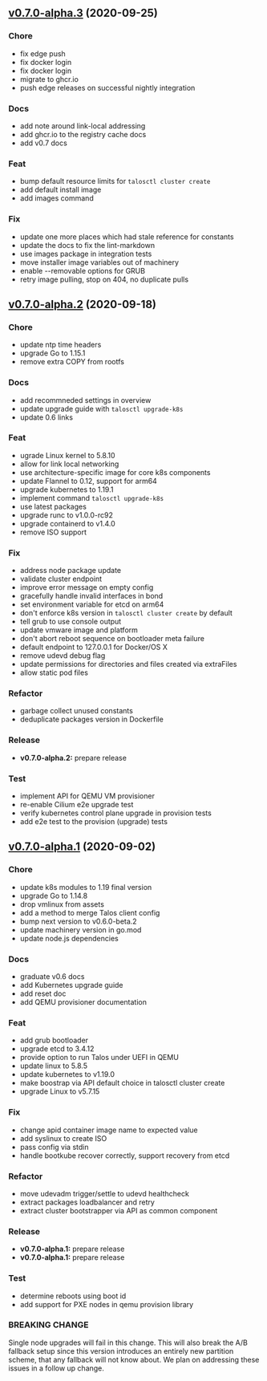 
<a name="v0.7.0-alpha.3"></a>
## [v0.7.0-alpha.3](https://github.com/talos-systems/talos/compare/v0.7.0-alpha.2...v0.7.0-alpha.3) (2020-09-25)

### Chore

* fix edge push
* fix docker login
* fix docker login
* migrate to ghcr.io
* push edge releases on successful nightly integration

### Docs

* add note around link-local addressing
* add ghcr.io to the registry cache docs
* add v0.7 docs

### Feat

* bump default resource limits for `talosctl cluster create`
* add default install image
* add images command

### Fix

* update one more places which had stale reference for constants
* update the docs to fix the lint-markdown
* use images package in integration tests
* move installer image variables out of machinery
* enable --removable options for GRUB
* retry image pulling, stop on 404, no duplicate pulls


<a name="v0.7.0-alpha.2"></a>
## [v0.7.0-alpha.2](https://github.com/talos-systems/talos/compare/v0.7.0-alpha.1...v0.7.0-alpha.2) (2020-09-18)

### Chore

* update ntp time headers
* upgrade Go to 1.15.1
* remove extra COPY from rootfs

### Docs

* add recommneded settings in overview
* update upgrade guide with `talosctl upgrade-k8s`
* update 0.6 links

### Feat

* ugrade Linux kernel to 5.8.10
* allow for link local networking
* use architecture-specific image for core k8s components
* update Flannel to 0.12, support for arm64
* upgrade kubernetes to 1.19.1
* implement command `talosctl upgrade-k8s`
* use latest packages
* upgrade runc to v1.0.0-rc92
* upgrade containerd to v1.4.0
* remove ISO support

### Fix

* address node package update
* validate cluster endpoint
* improve error message on empty config
* gracefully handle invalid interfaces in bond
* set environment variable for etcd on arm64
* don't enforce k8s version in `talosctl cluster create` by default
* tell grub to use console output
* update vmware image and platform
* don't abort reboot sequence on bootloader meta failure
* default endpoint to 127.0.0.1 for Docker/OS X
* remove udevd debug flag
* update permissions for directories and files created via extraFiles
* allow static pod files

### Refactor

* garbage collect unused constants
* deduplicate packages version in Dockerfile

### Release

* **v0.7.0-alpha.2:** prepare release

### Test

* implement API for QEMU VM provisioner
* re-enable Cilium e2e upgrade test
* verify kubernetes control plane upgrade in provision tests
* add e2e test to the provision (upgrade) tests


<a name="v0.7.0-alpha.1"></a>
## [v0.7.0-alpha.1](https://github.com/talos-systems/talos/compare/v0.7.0-alpha.0...v0.7.0-alpha.1) (2020-09-02)

### Chore

* update k8s modules to 1.19 final version
* upgrade Go to 1.14.8
* drop vmlinux from assets
* add a method to merge Talos client config
* bump next version to v0.6.0-beta.2
* update machinery version in go.mod
* update node.js dependencies

### Docs

* graduate v0.6 docs
* add Kubernetes upgrade guide
* add reset doc
* add QEMU provisioner documentation

### Feat

* add grub bootloader
* upgrade etcd to 3.4.12
* provide option to run Talos under UEFI in QEMU
* update linux to 5.8.5
* update kubernetes to v1.19.0
* make boostrap via API default choice in talosctl cluster create
* upgrade Linux to v5.7.15

### Fix

* change apid container image name to expected value
* add syslinux to create ISO
* pass config via stdin
* handle bootkube recover correctly, support recovery from etcd

### Refactor

* move udevadm trigger/settle to udevd healthcheck
* extract packages loadbalancer and retry
* extract cluster bootstrapper via API as common component

### Release

* **v0.7.0-alpha.1:** prepare release
* **v0.7.0-alpha.1:** prepare release

### Test

* determine reboots using boot id
* add support for PXE nodes in qemu provision library

### BREAKING CHANGE


Single node upgrades will fail in this change. This
will also break the A/B fallback setup since this version introduces
an entirely new partition scheme, that any fallback will not know about.
We plan on addressing these issues in a follow up change.

